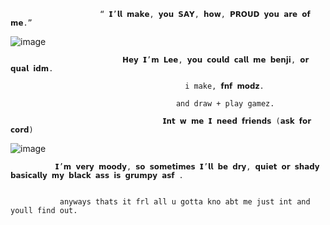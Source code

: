                           
                        “ 𝗜’𝗹𝗹 𝗺𝗮𝗸𝗲, 𝘆𝗼𝘂 𝗦𝗔𝗬, 𝗵𝗼𝘄, 𝗣𝗥𝗢𝗨𝗗 𝘆𝗼𝘂 𝗮𝗿𝗲 𝗼𝗳 𝗺𝗲.”

![image](https://github.com/qualiclee/qualiclee/assets/167152920/f0ded99d-6a28-4907-84d2-1218b6e8284f)



                             𝗛𝗲𝘆 𝗜’𝗺 𝗟𝗲𝗲, 𝘆𝗼𝘂 𝗰𝗼𝘂𝗹𝗱 𝗰𝗮𝗹𝗹 𝗺𝗲 𝗯𝗲𝗻𝗷𝗶, 𝗼𝗿 𝗾𝘂𝗮𝗹 𝗶𝗱𝗺.

                                           i make, 𝗳𝗻𝗳 𝗺𝗼𝗱𝘇.
                                        
                                         and draw + play gamez. 

                                      𝗜𝗻𝘁 𝘄 𝗺𝗲 𝗜 𝗻𝗲𝗲𝗱 𝗳𝗿𝗶𝗲𝗻𝗱𝘀 (𝗮𝘀𝗸 𝗳𝗼𝗿 𝗰𝗼𝗿𝗱)    
                                           

![image](https://github.com/qualiclee/qualiclee/assets/167152920/f83710e7-fdd3-4a7f-8b3d-68705eba9b8e)


   
              𝗜’𝗺 𝘃𝗲𝗿𝘆 𝗺𝗼𝗼𝗱𝘆, 𝘀𝗼 𝘀𝗼𝗺𝗲𝘁𝗶𝗺𝗲𝘀 𝗜’𝗹𝗹 𝗯𝗲 𝗱𝗿𝘆, 𝗾𝘂𝗶𝗲𝘁 𝗼𝗿 𝘀𝗵𝗮𝗱𝘆 𝗯𝗮𝘀𝗶𝗰𝗮𝗹𝗹𝘆 𝗺𝘆 𝗯𝗹𝗮𝗰𝗸 𝗮𝘀𝘀 𝗶𝘀 𝗴𝗿𝘂𝗺𝗽𝘆 𝗮𝘀𝗳 .

                         
               anyways thats it frl all u gotta kno abt me just int and youll find out.
            
